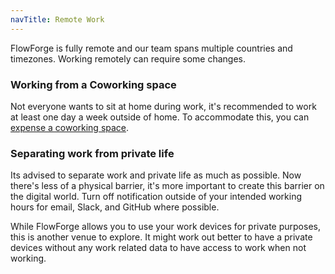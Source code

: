 ```yaml
---
navTitle: Remote Work
---
```


FlowForge is fully remote and our team spans multiple countries and timezones.
Working remotely can require some changes.

### Working from a Coworking space

Not everyone wants to sit at home during work, it's recommended to work at least
one day a week outside of home. To accommodate this, you can
[expense a coworking space](../peopleops#coworking-space-allowance).

### Separating work from private life

Its advised to separate work and private life as much as possible. Now there's
less of a physical barrier, it's more important to create this barrier on the
digital world. Turn off notification outside of your intended working hours for
email, Slack, and GitHub where possible.

While FlowForge allows you to use your work devices for private purposes, this
is another venue to explore. It might work out better to have a private devices
without any work related data to have access to work when not working.
